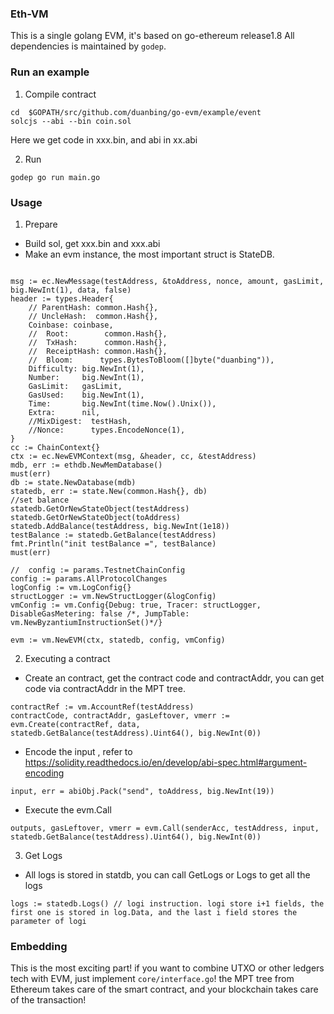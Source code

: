### Eth-VM
This is a single golang EVM, it's based on go-ethereum release1.8
All dependencies is maintained by `godep`.

### Run an example

1. Compile contract
```
cd  $GOPATH/src/github.com/duanbing/go-evm/example/event
solcjs --abi --bin coin.sol
```
Here we get code in xxx.bin, and abi in xx.abi

2. Run

```
godep go run main.go 
```

### Usage

1. Prepare

* Build sol,  get xxx.bin and xxx.abi 
* Make an evm instance, the most important struct is StateDB. 

```

msg := ec.NewMessage(testAddress, &toAddress, nonce, amount, gasLimit, big.NewInt(1), data, false)
header := types.Header{
    // ParentHash: common.Hash{},
    // UncleHash:  common.Hash{},
    Coinbase: coinbase,
    //  Root:        common.Hash{},
    //  TxHash:      common.Hash{},
    //  ReceiptHash: common.Hash{},
    //  Bloom:      types.BytesToBloom([]byte("duanbing")),
    Difficulty: big.NewInt(1),
    Number:     big.NewInt(1),
    GasLimit:   gasLimit,
    GasUsed:    big.NewInt(1),
    Time:       big.NewInt(time.Now().Unix()),
    Extra:      nil,
    //MixDigest:  testHash,
    //Nonce:      types.EncodeNonce(1),
}
cc := ChainContext{}
ctx := ec.NewEVMContext(msg, &header, cc, &testAddress)
mdb, err := ethdb.NewMemDatabase()
must(err)
db := state.NewDatabase(mdb)
statedb, err := state.New(common.Hash{}, db)
//set balance
statedb.GetOrNewStateObject(testAddress)
statedb.GetOrNewStateObject(toAddress)
statedb.AddBalance(testAddress, big.NewInt(1e18))
testBalance := statedb.GetBalance(testAddress)
fmt.Println("init testBalance =", testBalance)
must(err)

//  config := params.TestnetChainConfig
config := params.AllProtocolChanges
logConfig := vm.LogConfig{}
structLogger := vm.NewStructLogger(&logConfig)
vmConfig := vm.Config{Debug: true, Tracer: structLogger, DisableGasMetering: false /*, JumpTable: vm.NewByzantiumInstructionSet()*/}

evm := vm.NewEVM(ctx, statedb, config, vmConfig)
```

2. Executing a contract

* Create an contract, get the contract code and contractAddr,  you can get code via contractAddr in the MPT tree.

```
contractRef := vm.AccountRef(testAddress)
contractCode, contractAddr, gasLeftover, vmerr := evm.Create(contractRef, data, statedb.GetBalance(testAddress).Uint64(), big.NewInt(0))
```

* Encode the input ,  refer to https://solidity.readthedocs.io/en/develop/abi-spec.html#argument-encoding
```
input, err = abiObj.Pack("send", toAddress, big.NewInt(19))
```

* Execute the evm.Call

```
outputs, gasLeftover, vmerr = evm.Call(senderAcc, testAddress, input, statedb.GetBalance(testAddress).Uint64(), big.NewInt(0))
```

3. Get Logs

* All logs is stored in statdb, you can call GetLogs or Logs to get all the logs

```
logs := statedb.Logs() // logi instruction. logi store i+1 fields, the first one is stored in log.Data, and the last i field stores the parameter of logi 
```
### Embedding

This is the most exciting part!  if you want to combine UTXO or other ledgers tech with EVM, just implement `core/interface.go`! the MPT tree from Ethereum takes care of the smart contract, and your blockchain takes care of the transaction!
